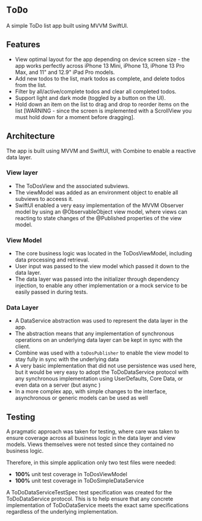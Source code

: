 # ``ToDo``

A simple ToDo list app built using MVVM SwiftUI.

## Features

- View optimal layout for the app depending on device screen size - the app works perfectly across iPhone 13 Mini, iPhone 13, iPhone 13 Pro Max, and 11" and 12.9" iPad Pro models.
- Add new todos to the list, mark todos as complete, and delete todos from the list.
- Filter by all/active/complete todos and clear all completed todos.
- Support light and dark mode (toggled by a button on the UI).
- Hold down an item on the list to drag and drop to reorder items on the list [WARNING - since the screen is implemented with a ScrollView you must hold down for a moment before dragging].  

## Architecture

The app is built using MVVM and SwiftUI, with Combine to enable a reactive data layer.

### View layer 
- The ToDosView and the associated subviews.
- The viewModel was added as an environment object to enable all subviews to acceess it.
- SwiftUI enabled a very easy implementation of the MVVM Observer model by using an @ObservableObject view model, where views can reacting to state changes of the @Published properties of the view model.  

### View Model
- The core business logic was located in the ToDosViewModel, including data processing and retrieval.  
- User input was passed to the view model which passed it down to the data layer.
- The data layer was passed into the initializer through dependency injection, to enable any other implementation or a mock service to be easily passed in during tests. 

### Data Layer 
- A DataService abstraction was used to represent the data layer in the app.
- The abstraction means that any implementation of synchronous operations on an underlying data layer can be kept in sync with the client.  
- Combine was used with a `toDosPublisher` to enable the view model to stay fully in sync with the underlying data 
- A very basic implementation that did not use persistence was used here, but it would be very easy to adopt the ToDoDataService protocol with any synchronous implementation using UserDefaults, Core Data, or even data on a server (but async )  
- In a more complex app, with simple changes to the interface, asynchronous or generic models can be used as well 

## Testing 

A pragmatic approach was taken for testing, where care was taken to ensure coverage across all business logic in the data layer and view models. Views themselves were not tested since they contained no business logic. 

Therefore, in this simple application only two test files were needed: 
- **100%** unit test coverage in ToDosViewModel
- **100%** unit test coverage in ToDoSimpleDataService

A ToDoDataServiceTestSpec test specification was created for the ToDoDataService protocol. This is to help ensure that any concrete implementation of ToDoDataService meets the exact same specifications regardless of the underlying implementation.  
